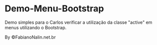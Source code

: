 Demo-Menu-Bootstrap
===================

Demo simples para o Carlos verificar a utilização da classe "active" em menus utilizando o Bootstrap.

By ©FabianoNalin.net.br
